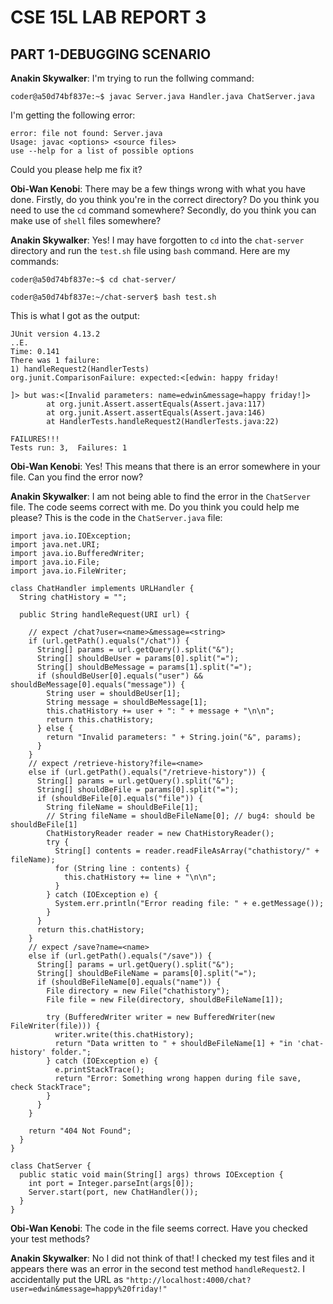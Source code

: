 # CSE 15L LAB REPORT 3
## PART 1-DEBUGGING SCENARIO
**Anakin Skywalker**: I'm trying to run the follwing command:
```
coder@a50d74bf837e:~$ javac Server.java Handler.java ChatServer.java
```
I'm getting the following error:
```
error: file not found: Server.java
Usage: javac <options> <source files>
use --help for a list of possible options
```
Could you please help me fix it?

**Obi-Wan Kenobi**: There may be a few things wrong with what you have done. Firstly, do you think you're in the correct directory? Do you think you need to use the `cd` command somewhere? Secondly, do you think you can make use of `shell` files somewhere? 

**Anakin Skywalker**: Yes! I may have forgotten to `cd` into the `chat-server` directory and run the `test.sh` file using `bash` command. Here are my commands:
```
coder@a50d74bf837e:~$ cd chat-server/
```
```
coder@a50d74bf837e:~/chat-server$ bash test.sh
```
This is what I got as the output:
```
JUnit version 4.13.2
..E.
Time: 0.141
There was 1 failure:
1) handleRequest2(HandlerTests)
org.junit.ComparisonFailure: expected:<[edwin: happy friday!

]> but was:<[Invalid parameters: name=edwin&message=happy friday!]>
        at org.junit.Assert.assertEquals(Assert.java:117)
        at org.junit.Assert.assertEquals(Assert.java:146)
        at HandlerTests.handleRequest2(HandlerTests.java:22)

FAILURES!!!
Tests run: 3,  Failures: 1
```

**Obi-Wan Kenobi**: Yes! This means that there is an error somewhere in your file. Can you find the error now?

**Anakin Skywalker**: I am not being able to find the error in the `ChatServer` file. The code seems correct with me. Do you think you could help me please? This is the code in the `ChatServer.java` file:
```
import java.io.IOException;
import java.net.URI;
import java.io.BufferedWriter;
import java.io.File;
import java.io.FileWriter;

class ChatHandler implements URLHandler {
  String chatHistory = "";

  public String handleRequest(URI url) {

    // expect /chat?user=<name>&message=<string>
    if (url.getPath().equals("/chat")) {
      String[] params = url.getQuery().split("&");
      String[] shouldBeUser = params[0].split("=");
      String[] shouldBeMessage = params[1].split("=");
      if (shouldBeUser[0].equals("user") && shouldBeMessage[0].equals("message")) {
        String user = shouldBeUser[1];
        String message = shouldBeMessage[1];
        this.chatHistory += user + ": " + message + "\n\n";
        return this.chatHistory;
      } else {
        return "Invalid parameters: " + String.join("&", params);
      }
    }
    // expect /retrieve-history?file=<name>
    else if (url.getPath().equals("/retrieve-history")) {
      String[] params = url.getQuery().split("&");
      String[] shouldBeFile = params[0].split("=");
      if (shouldBeFile[0].equals("file")) {
        String fileName = shouldBeFile[1];
        // String fileName = shouldBeFileName[0]; // bug4: should be shouldBeFile[1]
        ChatHistoryReader reader = new ChatHistoryReader();
        try {
          String[] contents = reader.readFileAsArray("chathistory/" + fileName);
          for (String line : contents) {
            this.chatHistory += line + "\n\n";
          }
        } catch (IOException e) {
          System.err.println("Error reading file: " + e.getMessage());
        }
      }
      return this.chatHistory;
    }
    // expect /save?name=<name>
    else if (url.getPath().equals("/save")) {
      String[] params = url.getQuery().split("&");
      String[] shouldBeFileName = params[0].split("=");
      if (shouldBeFileName[0].equals("name")) {
        File directory = new File("chathistory");
        File file = new File(directory, shouldBeFileName[1]);

        try (BufferedWriter writer = new BufferedWriter(new FileWriter(file))) {
          writer.write(this.chatHistory);
          return "Data written to " + shouldBeFileName[1] + "in 'chat-history' folder.";
        } catch (IOException e) {
          e.printStackTrace();
          return "Error: Something wrong happen during file save, check StackTrace";
        }
      }
    }

    return "404 Not Found";
  }
}

class ChatServer {
  public static void main(String[] args) throws IOException {
    int port = Integer.parseInt(args[0]);
    Server.start(port, new ChatHandler());
  }
}
```

**Obi-Wan Kenobi**: The code in the file seems correct. Have you checked your test methods?

**Anakin Skywalker**: No I did not think of that! I checked my test files and it appears there was an error in the second test method `handleRequest2`. I accidentally put the URL as `"http://localhost:4000/chat?user=edwin&message=happy%20friday!"`
